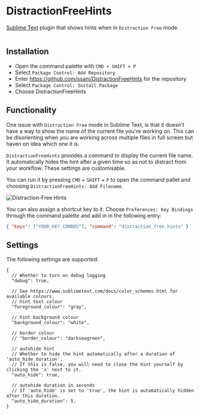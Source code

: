 # DistractionFreeHints

[Sublime Text](https://www.sublimetext.com/) plugin that shows hints when in `Distraction Free` mode.

![]()

## Installation

- Open the command palette with `CMD + SHIFT + P`
- Select `Package Control: Add Repository`
- Enter https://github.com/ssanj/DistractionFreeHints for the repository
- Select `Package Control: Install Package`
- Choose DistractionFreeHints


## Functionality

One issue with `Distraction Free` mode in Sublime Text, is that it doesn't have a way to show the name of the current file
you're working on. This can be disorienting when you are working across multiple files in full screen but haven on idea
which one it is.

`DistractionFreeHints` provides a command to display the current file name. It automatically hides the hint after a given
time so as not to distract from your workflow. These settings are customisable.

You can run it by pressing `CMD` + `SHIFT` + `P`
to open the command pallet and choosing `DistractionFreeHints: Add Filename`.

![Distraction-Free Hints](distraction-free-hints.png)

You can also assign a shortcut key to it. Choose `Preferences: Key Bindings` through the command palette and add in
in the following entry:

```json
{ "keys": ["YOUR_KEY_COMBOS"], "command": "distraction_free_hints" }
```

## Settings

The following settings are supported:

```
{
  // Whether to turn on debug logging
  "debug": true,

  // See https://www.sublimetext.com/docs/color_schemes.html for available colours.
  // hint text colour
  "foreground_colour": "gray",

  // hint background colour
  "background_colour": "white",

  // border colour
  // "border_colour": "darkseagreen",

  // autohide hint
  // Whether to hide the hint automatically after a duration of 'auto_hide_duration'.
  // If this is false, you will need to close the hint yourself by clicking the 'x' next to it.
  "auto_hide": true,

  // autohide duration in seconds
  // If 'auto_hide' is set to 'true', the hint is automatically hidden after this duration.
  "auto_hide_duration": 5,
}

```
